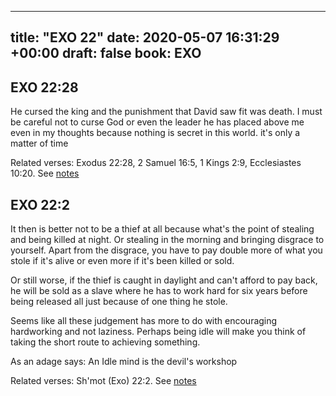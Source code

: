 
---
title: "EXO 22"
date: 2020-05-07 16:31:29 +00:00
draft: false
book: EXO
---

## EXO 22:28

He cursed the king and the punishment that David saw fit was death. I must be careful not to curse God or even the leader he has placed above me even in my thoughts because nothing is secret in this world. it's only a matter of time

Related verses: Exodus 22:28, 2 Samuel 16:5, 1 Kings 2:9, Ecclesiastes 10:20. See [notes](https://my.bible.com/notes/3424339591917461859)


## EXO 22:2

It then is better not to be a thief at all because what's the point of stealing and being killed at night. Or stealing in the morning and bringing disgrace to yourself. Apart from the disgrace, you have to pay double more of what you stole if it's alive or even more if it's been killed or sold. 

Or still worse, if the thief is caught in daylight and can't afford to pay back, he will be sold as a slave where he has to work hard for six years before being released all just because of one thing he stole.

Seems like all these judgement has more to do with encouraging hardworking and not laziness. Perhaps being idle will make you think of taking the short route to achieving something.

As an adage says: An Idle mind is the devil's workshop

Related verses: Sh'mot (Exo) 22:2. See [notes](https://my.bible.com/notes/2461639671018152660)

